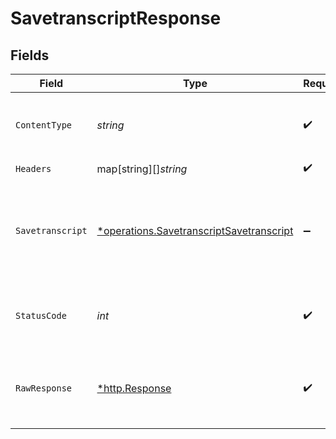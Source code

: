 # SavetranscriptResponse


## Fields

| Field                                                                                                      | Type                                                                                                       | Required                                                                                                   | Description                                                                                                | Example                                                                                                    |
| ---------------------------------------------------------------------------------------------------------- | ---------------------------------------------------------------------------------------------------------- | ---------------------------------------------------------------------------------------------------------- | ---------------------------------------------------------------------------------------------------------- | ---------------------------------------------------------------------------------------------------------- |
| `ContentType`                                                                                              | *string*                                                                                                   | :heavy_check_mark:                                                                                         | HTTP response content type for this operation                                                              |                                                                                                            |
| `Headers`                                                                                                  | map[string][]*string*                                                                                      | :heavy_check_mark:                                                                                         | N/A                                                                                                        |                                                                                                            |
| `Savetranscript`                                                                                           | [*operations.SavetranscriptSavetranscript](../../../pkg/models/operations/savetranscriptsavetranscript.md) | :heavy_minus_sign:                                                                                         | OK                                                                                                         | {<br/>"status": "success",<br/>"message": "Transcript saved successfully"<br/>}                            |
| `StatusCode`                                                                                               | *int*                                                                                                      | :heavy_check_mark:                                                                                         | HTTP response status code for this operation                                                               |                                                                                                            |
| `RawResponse`                                                                                              | [*http.Response](https://pkg.go.dev/net/http#Response)                                                     | :heavy_check_mark:                                                                                         | Raw HTTP response; suitable for custom response parsing                                                    |                                                                                                            |